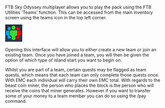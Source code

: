 FTB Sky Odyssey multiplayer allows you to play the pack using the FTB Utilities 'Teams' function. This can be accessed from the main inventory screen using the teams icon in the top left corner.

![](team.png)

Opening this interface will allow you to either create a new team or join an existing team. Once you have joined a team, you will then be given the option of which type of island start you want to begin on.

Whilst you are part of a team, certain quests may be flagged as team quests, which means that each team can only complete those quests once. With EMC each individual will carry their own EMC total. With regards to the beast coin miner, the person who places the block is the person who will receive the coins that miner generates. However if you want to transfer some of your money to a team member you can do so using the /pay command.
